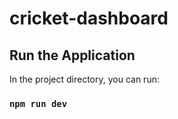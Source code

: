 # cricket-dashboard

## Run the Application

In the project directory, you can run:

### `npm run dev`
